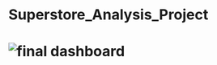 # Superstore_Analysis_Project
# ![final dashboard](https://github.com/Gkvora/Superstore_analysis_Project/assets/117502951/004657fc-2cef-4bcd-875b-d137aa6315a7)
